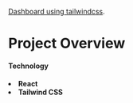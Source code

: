 [Dashboard using tailwindcss](https://tailwindcss-dashboard.netlify.app).

# Project Overview

<h4>Technology<h4>

<li>React
<li>Tailwind CSS
